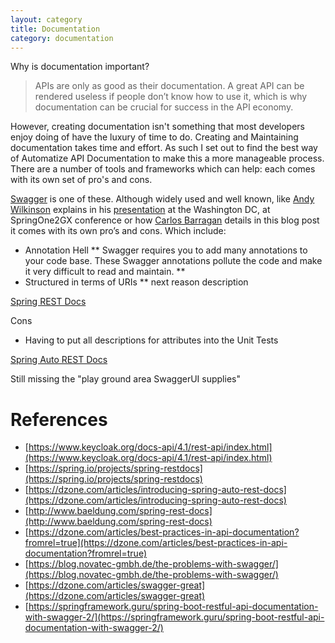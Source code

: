 ```yaml
---
layout: category
title: Documentation
category: documentation
---
```


Why is documentation important?
> APIs are only as good as their documentation. A great API can be rendered useless if people don’t know how to use it, which is why documentation can be crucial for success in the API economy. 

However, creating documentation isn't something that most developers enjoy doing of have the luxury of time to do. Creating and Maintaining documentation takes time and effort. As such I set out to find the best way of Automatize API Documentation to make this a more manageable process. There are a number of tools and frameworks which can help: each comes with its own set of pro's and cons. 

[Swagger](https://swagger.io/) is one of these. Although widely used and well known, like [Andy Wilkinson](https://spring.io/team/awilkinson) explains in his [presentation](https://2015.event.springone2gx.com/schedule/sessions/documenting_restful_apis.html) at the Washington DC, at SpringOne2GX conference or how [Carlos Barragan](https://blog.novatec-gmbh.de/the-problems-with-swagger/) details in this blog post it comes with its own pro’s and cons. Which include: 

* Annotation Hell
	** Swagger requires you to add many annotations to your code base. These Swagger annotations pollute the code and make it very difficult to read and maintain. 
	** 
* Structured in terms of URIs
	** next reason description

[Spring REST Docs](https://spring.io/projects/spring-restdocs) 

Cons
* Having to put all descriptions for attributes into the Unit Tests

[Spring Auto REST Docs](https://dzone.com/articles/introducing-spring-auto-rest-docs)

Still missing the "play ground area SwaggerUI supplies"

References
====
- [https://www.keycloak.org/docs-api/4.1/rest-api/index.html](https://www.keycloak.org/docs-api/4.1/rest-api/index.html)
- [https://spring.io/projects/spring-restdocs](https://spring.io/projects/spring-restdocs) 
- [https://dzone.com/articles/introducing-spring-auto-rest-docs](https://dzone.com/articles/introducing-spring-auto-rest-docs)
- [http://www.baeldung.com/spring-rest-docs](http://www.baeldung.com/spring-rest-docs)
- [https://dzone.com/articles/best-practices-in-api-documentation?fromrel=true](https://dzone.com/articles/best-practices-in-api-documentation?fromrel=true)
- [https://blog.novatec-gmbh.de/the-problems-with-swagger/](https://blog.novatec-gmbh.de/the-problems-with-swagger/)
- [https://dzone.com/articles/swagger-great](https://dzone.com/articles/swagger-great)
- [https://springframework.guru/spring-boot-restful-api-documentation-with-swagger-2/](https://springframework.guru/spring-boot-restful-api-documentation-with-swagger-2/)
